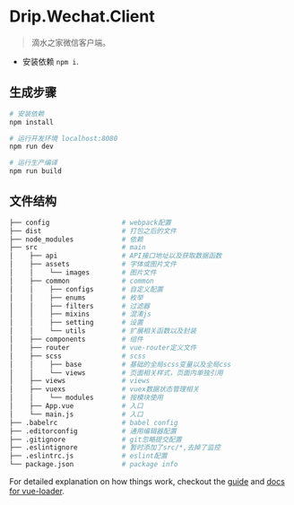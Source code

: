 # Drip.Wechat.Client

> 滴水之家微信客户端。

* 安装依赖 `npm i`.

## 生成步骤

``` bash
# 安装依赖
npm install

# 运行开发环境 localhost:8080
npm run dev

# 运行生产编译
npm run build

```

## 文件结构

```bash
├── config                  # webpack配置
├── dist                    # 打包之后的文件
├── node_modules            # 依赖
├── src             		# main
│    ├── api 				# API接口地址以及获取数据函数
│    ├── assets     		# 字体或图片文件
│    │    └── images   		# 图片文件
│    ├── common 		    # common
│    │    ├── configs  		# 自定义配置
│    │    ├── enums  		# 枚举
│    │    ├── filters  		# 过滤器
│    │    ├── mixins  		# 混淆js
│    │    ├── setting  		# 设置
│    │    └── utils   		# 扩展相关函数以及封装
│    ├── components 		# 组件
│    ├── router    			# vue-router定义文件
│    ├── scss  				# scss
│    │    ├── base  		# 基础的全局scss变量以及全局css
│    │    └── views   		# 页面相关样式，页面内单独引用
│    ├── views      		# views
│    ├── vuexs  	  		# vuex数据状态管理相关
│    │    └── modules   	# 按模块使用
│	 ├── App.vue  			# 入口
│    └── main.js   			# 入口
├── .babelrc                # babel config
├── .editorconfig	        # 通用编辑器配置
├── .gitignore		        # git忽略提交配置
├── .eslintignore           # 暂时添加了src/*,去掉了监控
├── .eslintrc.js            # eslint配置
└── package.json            # package info
```

For detailed explanation on how things work, checkout the [guide](http://vuejs-templates.github.io/webpack/) and [docs for vue-loader](http://vuejs.github.io/vue-loader).
